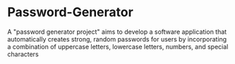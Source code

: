 # Password-Generator
A "password generator project" aims to develop a software application that automatically creates strong, random passwords for users by incorporating a combination of uppercase letters, lowercase letters, numbers, and special characters
